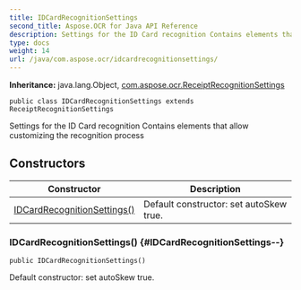 ```yaml
---
title: IDCardRecognitionSettings
second_title: Aspose.OCR for Java API Reference
description: Settings for the ID Card recognition Contains elements that allow customizing the recognition process
type: docs
weight: 14
url: /java/com.aspose.ocr/idcardrecognitionsettings/
---
```


**Inheritance:**
java.lang.Object, [com.aspose.ocr.ReceiptRecognitionSettings](../../com.aspose.ocr/receiptrecognitionsettings)
```
public class IDCardRecognitionSettings extends ReceiptRecognitionSettings
```

Settings for the ID Card recognition Contains elements that allow customizing the recognition process
## Constructors

| Constructor | Description |
| --- | --- |
| [IDCardRecognitionSettings()](#IDCardRecognitionSettings--) | Default constructor: set autoSkew true. |
### IDCardRecognitionSettings() {#IDCardRecognitionSettings--}
```
public IDCardRecognitionSettings()
```


Default constructor: set autoSkew true.

